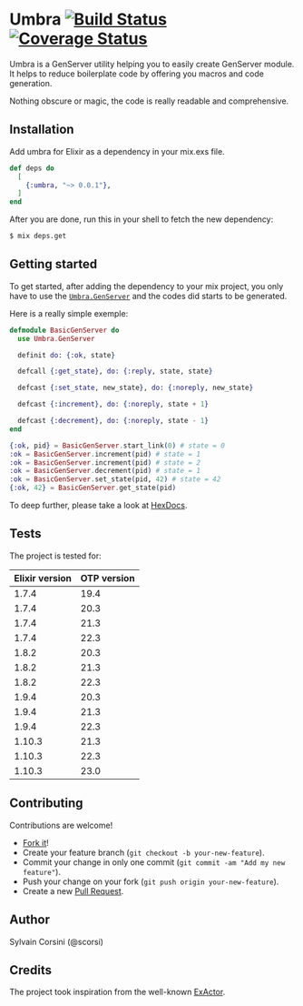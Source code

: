 # Umbra [![Build Status](https://travis-ci.com/scorsi/umbra.svg?branch=master)](https://travis-ci.com/scorsi/umbra) [![Coverage Status](https://coveralls.io/repos/github/scorsi/umbra/badge.svg?branch=master)](https://coveralls.io/github/scorsi/umbra?branch=master)

Umbra is a GenServer utility helping you to easily create GenServer module.
It helps to reduce boilerplate code by offering you macros and code generation.

Nothing obscure or magic, the code is really readable and comprehensive.

## Installation

Add umbra for Elixir as a dependency in your mix.exs file.

```elixir
def deps do
  [
    {:umbra, "~> 0.0.1"},
  ]
end
```

After you are done, run this in your shell to fetch the new dependency:

```bash
$ mix deps.get
```

## Getting started

To get started, after adding the dependency to your mix project, you only have to use the [`Umbra.GenServer`](https://hexdocs.pm/umbra/Umbra.GenServer.html) and the codes did starts to be generated.

Here is a really simple exemple:

```elixir
defmodule BasicGenServer do
  use Umbra.GenServer

  definit do: {:ok, state}

  defcall {:get_state}, do: {:reply, state, state}

  defcast {:set_state, new_state}, do: {:noreply, new_state}

  defcast {:increment}, do: {:noreply, state + 1}

  defcast {:decrement}, do: {:noreply, state - 1}
end

{:ok, pid} = BasicGenServer.start_link(0) # state = 0
:ok = BasicGenServer.increment(pid) # state = 1
:ok = BasicGenServer.increment(pid) # state = 2
:ok = BasicGenServer.decrement(pid) # state = 1
:ok = BasicGenServer.set_state(pid, 42) # state = 42
{:ok, 42} = BasicGenServer.get_state(pid)
```

To deep further, please take a look at [HexDocs](https://hexdocs.pm/umbra).

## Tests

The project is tested for:

| Elixir version | OTP version |
| --- | --- |
| 1.7.4 | 19.4 |
| 1.7.4 | 20.3 |
| 1.7.4 | 21.3 |
| 1.7.4 | 22.3 |
| 1.8.2 | 20.3 |
| 1.8.2 | 21.3 |
| 1.8.2 | 22.3 |
| 1.9.4 | 20.3 |
| 1.9.4 | 21.3 |
| 1.9.4 | 22.3 |
| 1.10.3 | 21.3 |
| 1.10.3 | 22.3 |
| 1.10.3 | 23.0 |

## Contributing

Contributions are welcome!

- [Fork it](https://github.com/scorsi/umbra/fork)!
- Create your feature branch (`git checkout -b your-new-feature`).
- Commit your change in only one commit (`git commit -am "Add my new feature"`).
- Push your change on your fork (`git push origin your-new-feature`).
- Create a new [Pull Request](https://github.com/scorsi/umbra/compare).

## Author

Sylvain Corsini (@scorsi)

## Credits

The project took inspiration from the well-known [ExActor](https://github.com/sasa1977/exactor).

